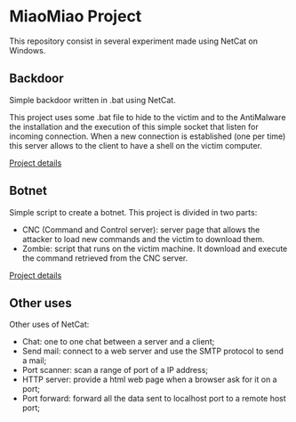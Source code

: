 # MiaoMiao Project

This repository consist in several experiment made using NetCat on Windows.

## Backdoor

Simple backdoor written in .bat using NetCat.

This project uses some .bat file to hide to the victim and to the AntiMalware the installation and the execution of this simple socket that listen for incoming connection.
When a new connection is established (one per time) this server allows to the client to have a shell on the victim computer.

[Project details](./src_backdoor/README.md)

## Botnet

Simple script to create a botnet.
This project is divided in two parts:
* CNC (Command and Control server): server page that allows the attacker to load new commands and the victim to download them.
* Zombie: script that runs on the victim machine. It download and execute the command retrieved from the CNC server.

[Project details](./src_botnet/README.md)

## Other uses

Other uses of NetCat:
* Chat: one to one chat between a server and a client;
* Send mail: connect to a web server and use the SMTP protocol to send a mail;
* Port scanner: scan a range of port of a IP address;
* HTTP server: provide a html web page when a browser ask for it on a port;
* Port forward: forward all the data sent to localhost port to a remote host port;
